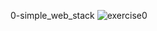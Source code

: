 0-simple_web_stack
![exercise0](https://github.com/YanielRamos/holbertonschool-system_engineering-devops/assets/122760700/fcff8dc2-c36e-46a4-a398-1e8fb803f79a)
